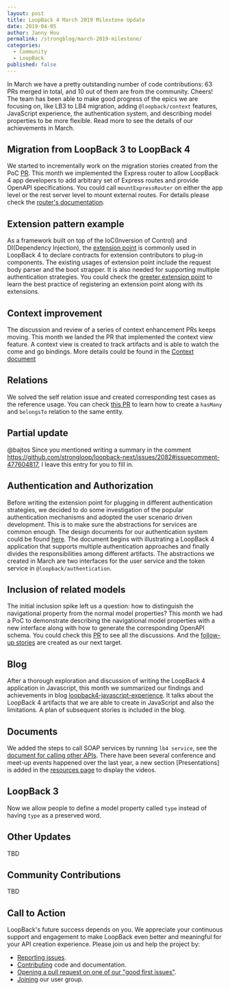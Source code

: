 ```yaml
---
layout: post
title: LoopBack 4 March 2019 Milestone Update
date: 2019-04-05
author: Janny Hou
permalink: /strongblog/march-2019-milestone/
categories:
  - Community
  - LoopBack
published: false
---
```


In March we have a pretty outstanding number of code contributions: 63 PRs merged in total, and 10 out of them are from the community. Cheers! The team has been able to make good progress of the epics we are focusing on, like LB3 to LB4 migration, adding `@loopback/context` features, JavaScript experience, the authentication system, and describing model properties to be more flexible. Read more to see the details of our achievements in March.

<!--more-->

## Migration from LoopBack 3 to LoopBack 4

We started to incrementally work on the migration stories created from the PoC [PR](https://github.com/strongloop/loopback-next/pull/2318). This month we implemented the Express router to allow LoopBack 4 app developers to add arbitrary set of Express routes and provide OpenAPI specifications. You could call `mountExpressRouter` on either the app level or the rest server level to mount external routes. For details please check the [router's documentation](https://loopback.io/doc/en/lb4/Routes.html#mounting-an-express-router).

## Extension pattern example

As a framework built on top of the IoC(Inversion of Control) and DI(Dependency Injection), the [extension point](https://wiki.eclipse.org/FAQ_What_are_extensions_and_extension_points%3F) is commonly used in LoopBack 4 to declare contracts for extension contributors to plug-in components. The existing usages of extension point include the request body parser and the boot strapper. It is also needed for supporting multiple authentication strategies. You could check the [greeter extension point](https://github.com/strongloop/loopback-next/tree/master/examples/greeter-extension) to learn the best practice of registering an extension point along with its extensions. 

## Context improvement

The discussion and review of a series of context enhancement PRs keeps moving. This month we landed the PR that implemented the context view feature. A context view is created to track artifacts and is able to watch the come and go bindings. More details could be found in the [Context document](https://loopback.io/doc/en/lb4/Context.html#context-view)

## Relations

We solved the self relation issue and created corresponding test cases as the reference usage. You can check [this PR](https://github.com/strongloop/loopback-next/pull/2595) to learn how to create a `hasMany` and `belongsTo` relation to the same entity.

## Partial update

@bajtos Since you mentioned writing a summary in the comment https://github.com/strongloop/loopback-next/issues/2082#issuecomment-477604817, I leave this entry for you to fill in.

## Authentication and Authorization

Before writing the extension point for plugging in different authentication strategies, we decided to do some investigation of the popular authentication mechanisms and adopted the user scenario driven development. This is to make sure the abstractions for services are common enough. The design documents for our authentication system could be found [here](https://github.com/strongloop/loopback-next/blob/master/packages/authentication/docs/authentication-system.md). The document begins with illustrating a LoopBack 4 application that supports multiple authentication approaches and finally divides the responsibilities among different artifacts. The abstractions we created in March are two interfaces for the user service and the token service in `@loopback/authentication`.

## Inclusion of related models

The initial inclusion spike left us a question: how to distinguish the navigational property from the normal model properties? This month we had a PoC to demonstrate describing the navigational model properties with a new interface along with how to generate the corresponding OpenAPI schema. You could check this [PR](https://github.com/strongloop/loopback-next/pull/2592) to see all the discussions. And the [follow-up stories](https://github.com/strongloop/loopback-next/issues/2152#issuecomment-475575548) are created as our next target.

## Blog

After a thorough exploration and discussion of writing the LoopBack 4 application in Javascript, this month we summarized our findings and achievements in blog [loopback4-javascript-experience](https://strongloop.com/strongblog/loopback4-javascript-experience/). It talks about the LoopBack 4 artifacts that we are able to create in JavaScript and also the limitations. A plan of subsequent stories is included in the blog.

## Documents

We added the steps to call SOAP services by running `lb4 service`, see the [document for calling other APIs](https://loopback.io/doc/en/lb4/Calling-other-APIs-and-web-services.html). There have been several conference and meet-up events happened over the last year, a new section [Presentations] is added in the [resources page](https://v4.loopback.io/resources.html) to display the videos.

## LoopBack 3

Now we allow people to define a model property called `type` instead of having `type` as a preserved word.

## Other Updates

TBD

## Community Contributions

TBD

## Call to Action

LoopBack's future success depends on you. We appreciate your continuous support and engagement to make LoopBack even better and meaningful for your API creation experience. Please join us and help the project by:

- [Reporting issues](https://github.com/strongloop/loopback-next/issues).
- [Contributing](https://github.com/strongloop/loopback-next/blob/master/docs/CONTRIBUTING.md)
  code and documentation.
- [Opening a pull request on one of our "good first issues"](https://github.com/strongloop/loopback-next/labels/good%20first%20issue).
- [Joining](https://github.com/strongloop/loopback-next/issues/110) our user group.

